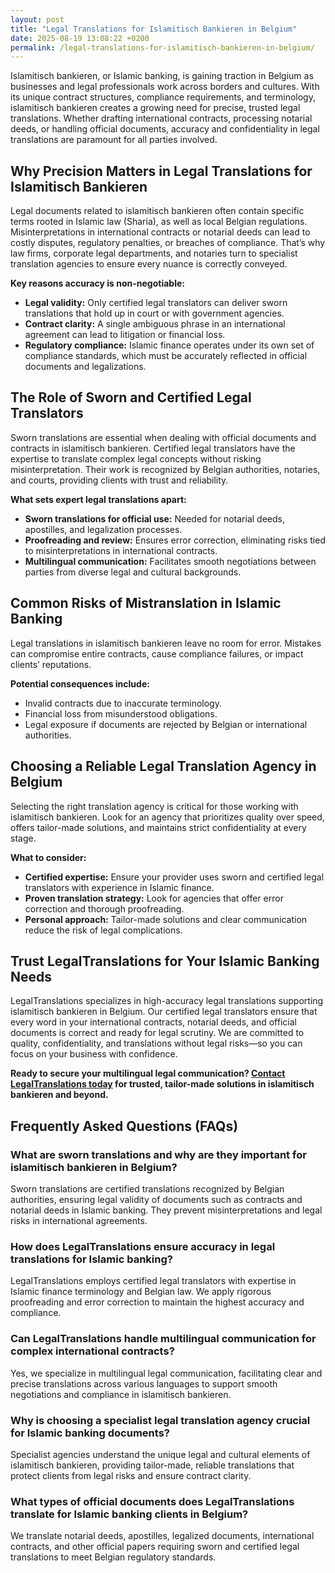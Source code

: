 ```yaml
---
layout: post
title: "Legal Translations for Islamitisch Bankieren in Belgium"
date: 2025-08-19 13:08:22 +0200
permalink: /legal-translations-for-islamitisch-bankieren-in-belgium/
---
```

Islamitisch bankieren, or Islamic banking, is gaining traction in Belgium as businesses and legal professionals work across borders and cultures. With its unique contract structures, compliance requirements, and terminology, islamitisch bankieren creates a growing need for precise, trusted legal translations. Whether drafting international contracts, processing notarial deeds, or handling official documents, accuracy and confidentiality in legal translations are paramount for all parties involved.

## Why Precision Matters in Legal Translations for Islamitisch Bankieren

Legal documents related to islamitisch bankieren often contain specific terms rooted in Islamic law (Sharia), as well as local Belgian regulations. Misinterpretations in international contracts or notarial deeds can lead to costly disputes, regulatory penalties, or breaches of compliance. That’s why law firms, corporate legal departments, and notaries turn to specialist translation agencies to ensure every nuance is correctly conveyed.

**Key reasons accuracy is non-negotiable:**
- **Legal validity:** Only certified legal translators can deliver sworn translations that hold up in court or with government agencies.
- **Contract clarity:** A single ambiguous phrase in an international agreement can lead to litigation or financial loss.
- **Regulatory compliance:** Islamic finance operates under its own set of compliance standards, which must be accurately reflected in official documents and legalizations.

## The Role of Sworn and Certified Legal Translators

Sworn translations are essential when dealing with official documents and contracts in islamitisch bankieren. Certified legal translators have the expertise to translate complex legal concepts without risking misinterpretation. Their work is recognized by Belgian authorities, notaries, and courts, providing clients with trust and reliability.

**What sets expert legal translations apart:**
- **Sworn translations for official use:** Needed for notarial deeds, apostilles, and legalization processes.
- **Proofreading and review:** Ensures error correction, eliminating risks tied to misinterpretations in international contracts.
- **Multilingual communication:** Facilitates smooth negotiations between parties from diverse legal and cultural backgrounds.

## Common Risks of Mistranslation in Islamic Banking

Legal translations in islamitisch bankieren leave no room for error. Mistakes can compromise entire contracts, cause compliance failures, or impact clients’ reputations.

**Potential consequences include:**
- Invalid contracts due to inaccurate terminology.
- Financial loss from misunderstood obligations.
- Legal exposure if documents are rejected by Belgian or international authorities.

## Choosing a Reliable Legal Translation Agency in Belgium

Selecting the right translation agency is critical for those working with islamitisch bankieren. Look for an agency that prioritizes quality over speed, offers tailor-made solutions, and maintains strict confidentiality at every stage.

**What to consider:**
- **Certified expertise:** Ensure your provider uses sworn and certified legal translators with experience in Islamic finance.
- **Proven translation strategy:** Look for agencies that offer error correction and thorough proofreading.
- **Personal approach:** Tailor-made solutions and clear communication reduce the risk of legal complications.

## Trust LegalTranslations for Your Islamic Banking Needs

LegalTranslations specializes in high-accuracy legal translations supporting islamitisch bankieren in Belgium. Our certified legal translators ensure that every word in your international contracts, notarial deeds, and official documents is correct and ready for legal scrutiny. We are committed to quality, confidentiality, and translations without legal risks—so you can focus on your business with confidence.

**Ready to secure your multilingual legal communication? [Contact LegalTranslations today](https://www.legaltranslations.be/) for trusted, tailor-made solutions in islamitisch bankieren and beyond.**

## Frequently Asked Questions (FAQs)

### What are sworn translations and why are they important for islamitisch bankieren in Belgium?
Sworn translations are certified translations recognized by Belgian authorities, ensuring legal validity of documents such as contracts and notarial deeds in Islamic banking. They prevent misinterpretations and legal risks in international agreements.

### How does LegalTranslations ensure accuracy in legal translations for Islamic banking?
LegalTranslations employs certified legal translators with expertise in Islamic finance terminology and Belgian law. We apply rigorous proofreading and error correction to maintain the highest accuracy and compliance.

### Can LegalTranslations handle multilingual communication for complex international contracts?
Yes, we specialize in multilingual legal communication, facilitating clear and precise translations across various languages to support smooth negotiations and compliance in islamitisch bankieren.

### Why is choosing a specialist legal translation agency crucial for Islamic banking documents?
Specialist agencies understand the unique legal and cultural elements of islamitisch bankieren, providing tailor-made, reliable translations that protect clients from legal risks and ensure contract clarity.

### What types of official documents does LegalTranslations translate for Islamic banking clients in Belgium?
We translate notarial deeds, apostilles, legalized documents, international contracts, and other official papers requiring sworn and certified legal translations to meet Belgian regulatory standards.

<script type="application/ld+json">
{
  "@context": "https://schema.org",
  "@type": "BlogPosting",
  "headline": "Legal Translations for Islamitisch Bankieren in Belgium",
  "description": "LegalTranslations provides specialist sworn and certified legal translations for islamitisch bankieren in Belgium, ensuring accuracy and compliance in international contracts, notarial deeds, and official documents.",
  "author": {
    "@type": "Person",
    "name": "LegalTranslations"
  },
  "publisher": {
    "@type": "Person",
    "name": "LegalTranslations"
  },
  "mainEntityOfPage": {
    "@type": "WebPage",
    "@id": "https://www.legaltranslations.be/blog/islamitisch-bankieren-belgium"
  },
  "datePublished": "2024-06-01",
  "dateModified": "2024-06-01",
  "keywords": "Sworn translations, Legal translations, Multilingual communication, International contracts, Notarial deeds, Official documents, Legalizations & apostilles, Proofreading and review, Translation strategy, Translation agency, Quality over speed, Tailor-made solutions and personal approach, Trust & reliability, Translations without legal risks, Error correction, Misinterpretations in international contracts, legal translation services, certified legal translators, accurate legal document translation",
  "articleSection": [
    "Legal Translations",
    "Islamitisch Bankieren",
    "Sworn Translations",
    "Certified Legal Translators",
    "Belgium"
  ]
}
</script>

<script type="application/ld+json">
{
  "@context": "https://schema.org",
  "@type": "FAQPage",
  "mainEntity": [
    {
      "@type": "Question",
      "name": "What are sworn translations and why are they important for islamitisch bankieren in Belgium?",
      "acceptedAnswer": {
        "@type": "Answer",
        "text": "Sworn translations are certified translations recognized by Belgian authorities, ensuring legal validity of documents such as contracts and notarial deeds in Islamic banking. They prevent misinterpretations and legal risks in international agreements."
      }
    },
    {
      "@type": "Question",
      "name": "How does LegalTranslations ensure accuracy in legal translations for Islamic banking?",
      "acceptedAnswer": {
        "@type": "Answer",
        "text": "LegalTranslations employs certified legal translators with expertise in Islamic finance terminology and Belgian law. We apply rigorous proofreading and error correction to maintain the highest accuracy and compliance."
      }
    },
    {
      "@type": "Question",
      "name": "Can LegalTranslations handle multilingual communication for complex international contracts?",
      "acceptedAnswer": {
        "@type": "Answer",
        "text": "Yes, we specialize in multilingual legal communication, facilitating clear and precise translations across various languages to support smooth negotiations and compliance in islamitisch bankieren."
      }
    },
    {
      "@type": "Question",
      "name": "Why is choosing a specialist legal translation agency crucial for Islamic banking documents?",
      "acceptedAnswer": {
        "@type": "Answer",
        "text": "Specialist agencies understand the unique legal and cultural elements of islamitisch bankieren, providing tailor-made, reliable translations that protect clients from legal risks and ensure contract clarity."
      }
    },
    {
      "@type": "Question",
      "name": "What types of official documents does LegalTranslations translate for Islamic banking clients in Belgium?",
      "acceptedAnswer": {
        "@type": "Answer",
        "text": "We translate notarial deeds, apostilles, legalized documents, international contracts, and other official papers requiring sworn and certified legal translations to meet Belgian regulatory standards."
      }
    }
  ]
}
</script>